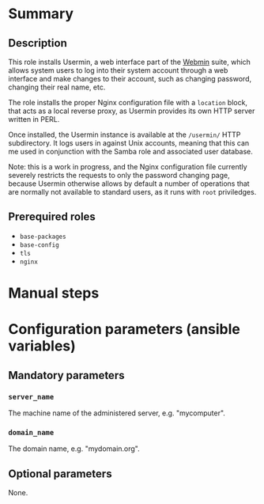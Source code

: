 # Summary

## Description

This role installs Usermin, a web interface part of the
[Webmin](http://www.webmin.com) suite, which allows system users to log into
their system account through a web interface and make changes to their account,
such as changing password, changing their real name, etc.

The role installs the proper Nginx configuration file with a `location` block,
that acts as a local reverse proxy, as Usermin provides its own HTTP server
written in PERL.

Once installed, the Usermin instance is available at the `/usermin/` HTTP
subdirectory. It logs users in against Unix accounts, meaning that this can me
used in conjunction with the Samba role and associated user database.

Note: this is a work in progress, and the Nginx configuration file currently
severely restricts the requests to only the password changing page, because
Usermin otherwise allows by default a number of operations that are normally not
available to standard users, as it runs with `root` priviledges.

## Prerequired roles

- `base-packages`
- `base-config`
- `tls`
- `nginx`

# Manual steps

# Configuration parameters (ansible variables)

## Mandatory parameters

### `server_name`

The machine name of the administered server, e.g. "mycomputer".

### `domain_name`

The domain name, e.g. "mydomain.org".

## Optional parameters

None.

